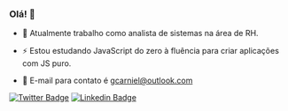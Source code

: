 ### Olá! 👋

- 🔭 Atualmente trabalho como analista de sistemas na área de RH.

- ⚡ Estou estudando JavaScript do zero à fluência para criar aplicações com JS puro.

- 💬 E-mail para contato é gcarniel@outlook.com


[![Twitter Badge](https://img.shields.io/badge/-Twitter-1ca0f1?style=flat-square&labelColor=1ca0f1&logo=twitter&logoColor=white&link=https://twitter.com/GabrielCarniel)](https://twitter.com/GabrielCarniel)
[![Linkedin Badge](https://img.shields.io/badge/-LinkedIn-blue?style=flat-square&logo=Linkedin&logoColor=white&link=https://www.linkedin.com/in/gabrielcarniel)](https://www.linkedin.com/in/gabriel-carniel-1545b929/)


<!--
**gcarniel/gcarniel** is a ✨ _special_ ✨ repository because its `README.md` (this file) appears on your GitHub profile.

Here are some ideas to get you started:

- 🔭 I’m currently working on ...
- 🌱 I’m currently learning ...
- 👯 I’m looking to collaborate on ...
- 🤔 I’m looking for help with ...
- 💬 Ask me about ...
- 📫 How to reach me: ...
- 😄 Pronouns: ...
- ⚡ Fun fact: ...
-->

